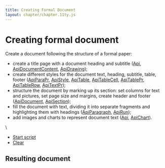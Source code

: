 ```yaml
---
title: Creating Formal Document
layout: chapter/chapter.11ty.js
---
```

# [](/docbuilder/buildersamples/)Creating formal document

Create a document following the structure of a formal paper:

* create a title page with a document heading and subtitle ([Api](/docbuilder/textdocumentapi/api), [ApiDocumentContent](/docbuilder/textdocumentapi/apidocumentcontent), [ApiDrawing](/docbuilder/textdocumentapi/apidrawing));
* create different styles for the document text, heading, subtitle, table, footer ([ApiParaPr](/docbuilder/textdocumentapi/apiparapr), [ApiStyle](/docbuilder/textdocumentapi/apistyle), [ApiTable](/docbuilder/textdocumentapi/apitable), [ApiTableCell](/docbuilder/textdocumentapi/apitablecell), [ApiTablePr](/docbuilder/textdocumentapi/apitablepr), [ApiTableRow](/docbuilder/textdocumentapi/apitablerow), [ApiTextPr](/docbuilder/textdocumentapi/apitextpr));
* structure the document by marking up its section: set columns for text and pictures, set page size and margins, create header and footer ([ApiDocument](/docbuilder/textdocumentapi/apidocument), [ApiSection](/docbuilder/textdocumentapi/apisection));
* fill the document with text, dividing it into separate fragments and highlighting them with headings ([ApiParagraph](/docbuilder/textdocumentapi/apiparagraph), [ApiRun](/docbuilder/textdocumentapi/apirun));
* add images and charts to represent document text ([Api](/docbuilder/textdocumentapi/api), [ApiChart](/docbuilder/textdocumentapi/apichart)).

\


* [Start script]()
* [Clear]()

## Resulting document
